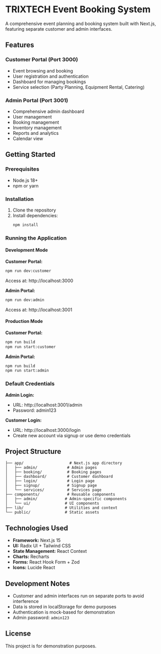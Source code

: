 # TRIXTECH Event Booking System

A comprehensive event planning and booking system built with Next.js, featuring separate customer and admin interfaces.

## Features

### Customer Portal (Port 3000)

- Event browsing and booking
- User registration and authentication
- Dashboard for managing bookings
- Service selection (Party Planning, Equipment Rental, Catering)

### Admin Portal (Port 3001)

- Comprehensive admin dashboard
- User management
- Booking management
- Inventory management
- Reports and analytics
- Calendar view

## Getting Started

### Prerequisites

- Node.js 18+
- npm or yarn

### Installation

1. Clone the repository
2. Install dependencies:
   ```bash
   npm install
   ```

### Running the Application

#### Development Mode

**Customer Portal:**

```bash
npm run dev:customer
```

Access at: http://localhost:3000

**Admin Portal:**

```bash
npm run dev:admin
```

Access at: http://localhost:3001

#### Production Mode

**Customer Portal:**

```bash
npm run build
npm run start:customer
```

**Admin Portal:**

```bash
npm run build
npm run start:admin
```

### Default Credentials

**Admin Login:**

- URL: http://localhost:3001/admin
- Password: admin123

**Customer Login:**

- URL: http://localhost:3000/login
- Create new account via signup or use demo credentials

## Project Structure

```
├── app/                    # Next.js app directory
│   ├── admin/             # Admin pages
│   ├── booking/           # Booking pages
│   ├── dashboard/         # Customer dashboard
│   ├── login/             # Login page
│   ├── signup/            # Signup page
│   └── services/          # Services page
├── components/            # Reusable components
│   ├── admin/            # Admin-specific components
│   └── ui/               # UI components
├── lib/                  # Utilities and context
└── public/               # Static assets
```

## Technologies Used

- **Framework:** Next.js 15
- **UI:** Radix UI + Tailwind CSS
- **State Management:** React Context
- **Charts:** Recharts
- **Forms:** React Hook Form + Zod
- **Icons:** Lucide React

## Development Notes

- Customer and admin interfaces run on separate ports to avoid interference
- Data is stored in localStorage for demo purposes
- Authentication is mock-based for demonstration
- Admin password: `admin123`

## License

This project is for demonstration purposes.

